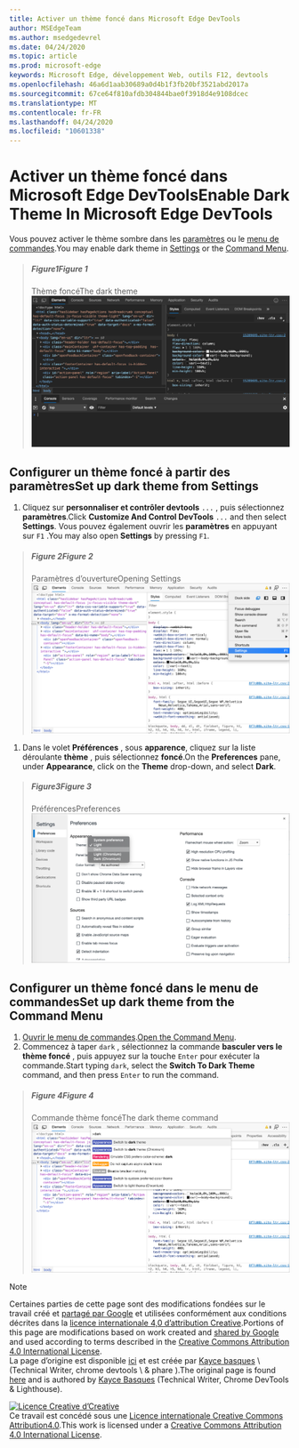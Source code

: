 ```yaml
---
title: Activer un thème foncé dans Microsoft Edge DevTools
author: MSEdgeTeam
ms.author: msedgedevrel
ms.date: 04/24/2020
ms.topic: article
ms.prod: microsoft-edge
keywords: Microsoft Edge, développement Web, outils F12, devtools
ms.openlocfilehash: 46a6d1aab30689a0d4b1f3fb20bf3521abd2017a
ms.sourcegitcommit: 67ce64f810afdb304844bae0f3918d4e9108dcec
ms.translationtype: MT
ms.contentlocale: fr-FR
ms.lasthandoff: 04/24/2020
ms.locfileid: "10601338"
---
```

<!-- Copyright Kayce Basques 

   Licensed under the Apache License, Version 2.0 (the "License");
   you may not use this file except in compliance with the License.
   You may obtain a copy of the License at

       https://www.apache.org/licenses/LICENSE-2.0

   Unless required by applicable law or agreed to in writing, software
   distributed under the License is distributed on an "AS IS" BASIS,
   WITHOUT WARRANTIES OR CONDITIONS OF ANY KIND, either express or implied.
   See the License for the specific language governing permissions and
   limitations under the License.  -->





# <span data-ttu-id="28622-103">Activer un thème foncé dans Microsoft Edge DevTools</span><span class="sxs-lookup"><span data-stu-id="28622-103">Enable Dark Theme In Microsoft Edge DevTools</span></span>   

  

<span data-ttu-id="28622-104">Vous pouvez activer le thème sombre dans les [paramètres](#set-up-dark-theme-from-settings) ou le [menu de commandes](#set-up-dark-theme-from-the-command-menu).</span><span class="sxs-lookup"><span data-stu-id="28622-104">You may enable dark theme in [Settings](#set-up-dark-theme-from-settings) or the [Command Menu](#set-up-dark-theme-from-the-command-menu).</span></span>  

> ##### <span data-ttu-id="28622-105">Figure1</span><span class="sxs-lookup"><span data-stu-id="28622-105">Figure 1</span></span>  
> <span data-ttu-id="28622-106">Thème foncé</span><span class="sxs-lookup"><span data-stu-id="28622-106">The dark theme</span></span>  
> ![Thème foncé][ImageDarkTheme]  

## <span data-ttu-id="28622-108">Configurer un thème foncé à partir des paramètres</span><span class="sxs-lookup"><span data-stu-id="28622-108">Set up dark theme from Settings</span></span>   

1.  <span data-ttu-id="28622-109">Cliquez sur **personnaliser et contrôler devtools** `...` , puis sélectionnez **paramètres**.</span><span class="sxs-lookup"><span data-stu-id="28622-109">Click **Customize And Control DevTools** `...` and then select **Settings**.</span></span>  <span data-ttu-id="28622-110">Vous pouvez également ouvrir les **paramètres** en appuyant sur `F1` .</span><span class="sxs-lookup"><span data-stu-id="28622-110">You may also open **Settings** by pressing `F1`.</span></span>  

> ##### <span data-ttu-id="28622-111">Figure 2</span><span class="sxs-lookup"><span data-stu-id="28622-111">Figure 2</span></span>  
> <span data-ttu-id="28622-112">Paramètres d’ouverture</span><span class="sxs-lookup"><span data-stu-id="28622-112">Opening Settings</span></span>  
> ![Paramètres d’ouverture][ImageOpenSettings]  

1.  <span data-ttu-id="28622-114">Dans le volet **Préférences** , sous **apparence**, cliquez sur la liste déroulante **thème** , puis sélectionnez **foncé**.</span><span class="sxs-lookup"><span data-stu-id="28622-114">On the **Preferences** pane,  under **Appearance**, click on the **Theme** drop-down, and select **Dark**.</span></span>  

> ##### <span data-ttu-id="28622-115">Figure3</span><span class="sxs-lookup"><span data-stu-id="28622-115">Figure 3</span></span>  
> <span data-ttu-id="28622-116">Préférences</span><span class="sxs-lookup"><span data-stu-id="28622-116">Preferences</span></span>  
> ![Préférences][ImagePreferences]  

## <span data-ttu-id="28622-118">Configurer un thème foncé dans le menu de commandes</span><span class="sxs-lookup"><span data-stu-id="28622-118">Set up dark theme from the Command Menu</span></span>   

1.  <span data-ttu-id="28622-119">[Ouvrir le menu de commandes][CommandMenu].</span><span class="sxs-lookup"><span data-stu-id="28622-119">[Open the Command Menu][CommandMenu].</span></span>  
1.  <span data-ttu-id="28622-120">Commencez à taper `dark` , sélectionnez la commande **basculer vers le thème foncé** , puis appuyez sur la touche `Enter` pour exécuter la commande.</span><span class="sxs-lookup"><span data-stu-id="28622-120">Start typing `dark`, select the **Switch To Dark Theme** command, and then press `Enter` to run the command.</span></span>  

> ##### <span data-ttu-id="28622-121">Figure 4</span><span class="sxs-lookup"><span data-stu-id="28622-121">Figure 4</span></span>  
> <span data-ttu-id="28622-122">Commande thème foncé</span><span class="sxs-lookup"><span data-stu-id="28622-122">The dark theme command</span></span>  
> ![Commande thème foncé][ImageDarkThemeCommand]  

   



<!-- image links -->  

[ImageDarkTheme]: /microsoft-edge/devtools-guide-chromium/media/customize-elements-styles-console-dark-theme.msft.png "Figure 1: thème foncé"  
[ImageOpenSettings]: /microsoft-edge/devtools-guide-chromium/media/customize-options-settings.msft.png "Figure 2: paramètres d’ouverture"  
[ImagePreferences]: /microsoft-edge/devtools-guide-chromium/media/customize-settings-preferences-appearance-theme-dark.msft.png "Figure 3: préférences"  
[ImageDarkThemeCommand]: /microsoft-edge/devtools-guide-chromium/media/customize-command-menu-dark.msft.png "Figure 4: commande thème foncé"  

<!-- links -->  

[CommandMenu]: /microsoft-edge/devtools-guide-chromium/command-menu/index "Menu de commandes"  

> [!NOTE]
> <span data-ttu-id="28622-129">Certaines parties de cette page sont des modifications fondées sur le travail créé et [partagé par Google][GoogleSitePolicies] et utilisées conformément aux conditions décrites dans la [licence internationale 4,0 d’attribution Creative][CCA4IL].</span><span class="sxs-lookup"><span data-stu-id="28622-129">Portions of this page are modifications based on work created and [shared by Google][GoogleSitePolicies] and used according to terms described in the [Creative Commons Attribution 4.0 International License][CCA4IL].</span></span>  
> <span data-ttu-id="28622-130">La page d’origine est disponible [ici](https://developers.google.com/web/tools/chrome-devtools/customize/dark-theme) et est créée par [Kayce basques][KayceBasques] \ (Technical Writer, chrome devtools \ & phare \).</span><span class="sxs-lookup"><span data-stu-id="28622-130">The original page is found [here](https://developers.google.com/web/tools/chrome-devtools/customize/dark-theme) and is authored by [Kayce Basques][KayceBasques] \(Technical Writer, Chrome DevTools \& Lighthouse\).</span></span>  

[![Licence Creative d’Creative][CCby4Image]][CCA4IL]  
<span data-ttu-id="28622-132">Ce travail est concédé sous une [Licence internationale Creative Commons Attribution4.0][CCA4IL].</span><span class="sxs-lookup"><span data-stu-id="28622-132">This work is licensed under a [Creative Commons Attribution 4.0 International License][CCA4IL].</span></span>  

[CCA4IL]: https://creativecommons.org/licenses/by/4.0  
[CCby4Image]: https://i.creativecommons.org/l/by/4.0/88x31.png  
[GoogleSitePolicies]: https://developers.google.com/terms/site-policies  
[KayceBasques]: https://developers.google.com/web/resources/contributors/kaycebasques  

